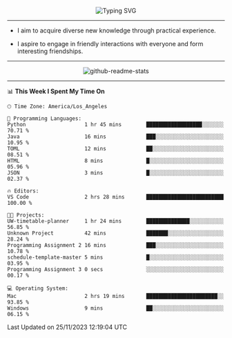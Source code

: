 <p align="center">
  <img src="https://readme-typing-svg.demolab.com?font=Fira+Code&weight=500&size=32&duration=2500&pause=1600&center=true&vCenter=true&random=false&width=1024&height=64&lines=Hi+there+%F0%9F%91%8B;I'm+delighted+you+could+make+it+here+%F0%9F%8E%89;I'm+Harry%2C+a+college+student+still+finding+my+way" alt="Typing SVG" />
</p>


---


- I aim to acquire diverse new knowledge through practical experience.

- I aspire to engage in friendly interactions with everyone and form interesting friendships.


---


<p align="center">
  <img src="https://github-readme-stats.vercel.app/api?username=Harry-Jing&show_icons=true" alt="github-readme-stats"/>
</p>


---

<!--START_SECTION:waka-->
📊 **This Week I Spent My Time On** 

```text
🕑︎ Time Zone: America/Los_Angeles

💬 Programming Languages: 
Python                   1 hr 45 mins        ██████████████████░░░░░░░   70.71 % 
Java                     16 mins             ███░░░░░░░░░░░░░░░░░░░░░░   10.95 % 
TOML                     12 mins             ██░░░░░░░░░░░░░░░░░░░░░░░   08.51 % 
HTML                     8 mins              █░░░░░░░░░░░░░░░░░░░░░░░░   05.96 % 
JSON                     3 mins              █░░░░░░░░░░░░░░░░░░░░░░░░   02.37 % 

🔥 Editors: 
VS Code                  2 hrs 28 mins       █████████████████████████   100.00 % 

🐱‍💻 Projects: 
UW-timetable-planner     1 hr 24 mins        ██████████████░░░░░░░░░░░   56.85 % 
Unknown Project          42 mins             ███████░░░░░░░░░░░░░░░░░░   28.24 % 
Programming Assignment 2 16 mins             ███░░░░░░░░░░░░░░░░░░░░░░   10.78 % 
schedule-template-master 5 mins              █░░░░░░░░░░░░░░░░░░░░░░░░   03.95 % 
Programming Assignment 3 0 secs              ░░░░░░░░░░░░░░░░░░░░░░░░░   00.17 % 

💻 Operating System: 
Mac                      2 hrs 19 mins       ███████████████████████░░   93.85 % 
Windows                  9 mins              ██░░░░░░░░░░░░░░░░░░░░░░░   06.15 % 
```


 Last Updated on 25/11/2023 12:19:04 UTC
<!--END_SECTION:waka-->
